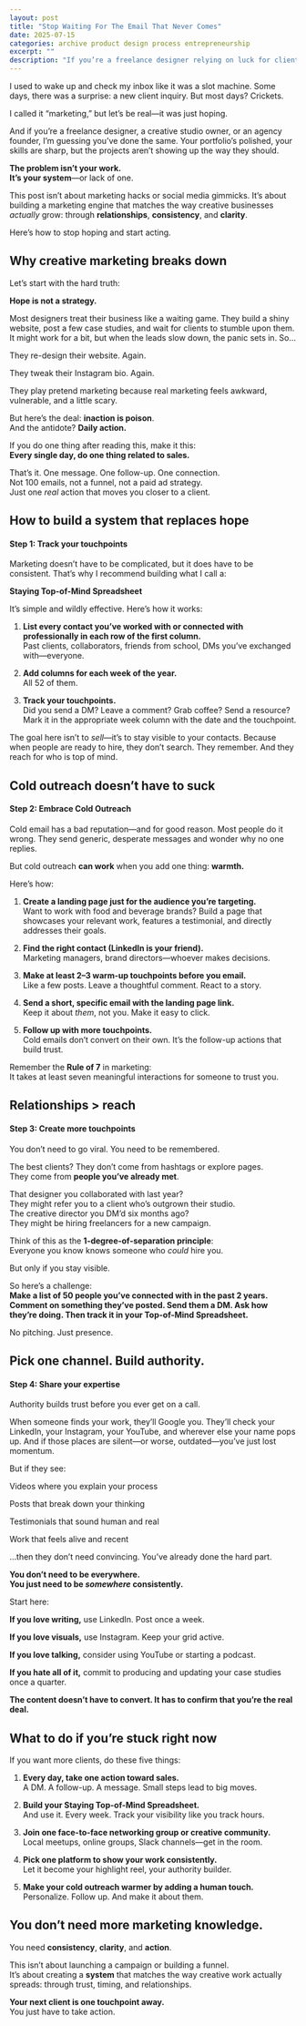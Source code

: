 ```yaml
---
layout: post
title: "Stop Waiting For The Email That Never Comes"
date: 2025-07-15
categories: archive product design process entrepreneurship
excerpt: ""
description: "If you’re a freelance designer relying on luck for clients, you’re not alone—but you are stuck. Here’s how to replace hope with a real marketing system."
---
```


I used to wake up and check my inbox like it was a slot machine. Some days, there was a surprise: a new client inquiry. But most days? Crickets.

I called it “marketing,” but let’s be real—it was just hoping.

And if you’re a freelance designer, a creative studio owner, or an agency founder, I’m guessing you’ve done the same. Your portfolio’s polished, your skills are sharp, but the projects aren’t showing up the way they should.

**The problem isn’t your work.**  
**It’s your system**—or lack of one.

This post isn’t about marketing hacks or social media gimmicks. It’s about building a marketing engine that matches the way creative businesses _actually_ grow: through **relationships**, **consistency**, and **clarity**.

Here’s how to stop hoping and start acting.

## Why creative marketing breaks down

Let’s start with the hard truth:

**Hope is not a strategy.**

Most designers treat their business like a waiting game. They build a shiny website, post a few case studies, and wait for clients to stumble upon them. It might work for a bit, but when the leads slow down, the panic sets in. So…

They re-design their website. Again.

They tweak their Instagram bio. Again.

They play pretend marketing because real marketing feels awkward, vulnerable, and a little scary.

But here’s the deal: **inaction is poison**. \
And the antidote? **Daily action.**

If you do one thing after reading this, make it this: \
**Every single day, do one thing related to sales.**

That’s it. One message. One follow-up. One connection. \
Not 100 emails, not a funnel, not a paid ad strategy. \
Just one _real_ action that moves you closer to a client.

## How to build a system that replaces hope

#### Step 1: Track your touchpoints

Marketing doesn’t have to be complicated, but it does have to be consistent. That’s why I recommend building what I call a:

**Staying Top-of-Mind Spreadsheet**

It’s simple and wildly effective. Here’s how it works:

1. **List every contact you’ve worked with or connected with professionally in each row of the first column.**  
   Past clients, collaborators, friends from school, DMs you’ve exchanged with—everyone.

2. **Add columns for each week of the year.**  
   All 52 of them.

3. **Track your touchpoints.**  
   Did you send a DM? Leave a comment? Grab coffee? Send a resource? Mark it in the appropriate week column with the date and the touchpoint.

The goal here isn’t to _sell_—it’s to stay visible to your contacts. Because when people are ready to hire, they don’t search. They remember. And they reach for who is top of mind.

## Cold outreach doesn’t have to suck

#### Step 2: Embrace Cold Outreach

Cold email has a bad reputation—and for good reason. Most people do it wrong. They send generic, desperate messages and wonder why no one replies.

But cold outreach **can work** when you add one thing: **warmth.**

Here’s how:

1. **Create a landing page just for the audience you’re targeting.**  
   Want to work with food and beverage brands? Build a page that showcases your relevant work, features a testimonial, and directly addresses their goals.

2. **Find the right contact (LinkedIn is your friend).**  
   Marketing managers, brand directors—whoever makes decisions.

3. **Make at least 2–3 warm-up touchpoints before you email.**  
   Like a few posts. Leave a thoughtful comment. React to a story.

4. **Send a short, specific email with the landing page link.**  
   Keep it about _them_, not you. Make it easy to click.

5. **Follow up with more touchpoints.**  
   Cold emails don’t convert on their own. It’s the follow-up actions that build trust.

Remember the **Rule of 7** in marketing: \
It takes at least seven meaningful interactions for someone to trust you.

## Relationships > reach

#### Step 3: Create more touchpoints

You don’t need to go viral. You need to be remembered.

The best clients? They don’t come from hashtags or explore pages. \
They come from **people you’ve already met**.

That designer you collaborated with last year? \
They might refer you to a client who’s outgrown their studio. \
The creative director you DM’d six months ago? \
They might be hiring freelancers for a new campaign.

Think of this as the **1-degree-of-separation principle**: \
Everyone you know knows someone who _could_ hire you.

But only if you stay visible.

So here’s a challenge:  
**Make a list of 50 people you’ve connected with in the past 2 years.**  
**Comment on something they’ve posted. Send them a DM. Ask how they’re doing. Then track it in your Top-of-Mind Spreadsheet.**

No pitching. Just presence.

## Pick one channel. Build authority.

#### Step 4: Share your expertise

Authority builds trust before you ever get on a call.

When someone finds your work, they’ll Google you. They’ll check your LinkedIn, your Instagram, your YouTube, and wherever else your name pops up. And if those places are silent—or worse, outdated—you’ve just lost momentum.

But if they see:

Videos where you explain your process

Posts that break down your thinking

Testimonials that sound human and real

Work that feels alive and recent

…then they don’t need convincing. You’ve already done the hard part.

**You don’t need to be everywhere.**  
**You just need to be _somewhere_ consistently.**

Start here:

**If you love writing,** use LinkedIn. Post once a week.

**If you love visuals,** use Instagram. Keep your grid active.

**If you love talking,** consider using YouTube or starting a podcast.

**If you hate all of it,** commit to producing and updating your case studies once a quarter.

**The content doesn’t have to convert. It has to confirm that you’re the real deal.**

## What to do if you’re stuck right now

If you want more clients, do these five things:

1. **Every day, take one action toward sales.**  
   A DM. A follow-up. A message. Small steps lead to big moves.

2. **Build your Staying Top-of-Mind Spreadsheet.**  
   And use it. Every week. Track your visibility like you track hours.

3. **Join one face-to-face networking group or creative community.**  
   Local meetups, online groups, Slack channels—get in the room.

4. **Pick one platform to show your work consistently.**  
   Let it become your highlight reel, your authority builder.

5. **Make your cold outreach warmer by adding a human touch.**  
   Personalize. Follow up. And make it about them.

## You don’t need more marketing knowledge.

You need **consistency**, **clarity**, and **action**.

This isn’t about launching a campaign or building a funnel.  
It’s about creating a **system** that matches the way creative work actually spreads: through trust, timing, and relationships.

**Your next client is one touchpoint away.**  
You just have to take action.

